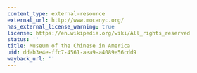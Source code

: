 ```yaml
---
content_type: external-resource
external_url: http://www.mocanyc.org/
has_external_license_warning: true
license: https://en.wikipedia.org/wiki/All_rights_reserved
status: ''
title: Museum of the Chinese in America
uid: ddab3e4e-ffc7-4561-aea9-a4089e56cdd9
wayback_url: ''
---
```

